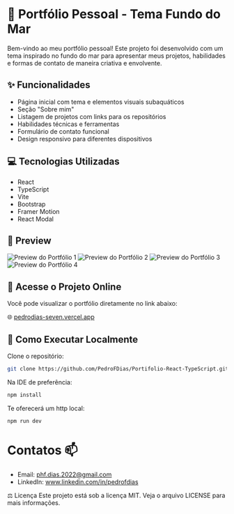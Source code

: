 # 🌊 Portfólio Pessoal - Tema Fundo do Mar

Bem-vindo ao meu portfólio pessoal! Este projeto foi desenvolvido com um tema inspirado no fundo do mar para apresentar meus projetos, habilidades e formas de contato de maneira criativa e envolvente.

## ✨ Funcionalidades

- Página inicial com tema e elementos visuais subaquáticos
- Seção "Sobre mim"
- Listagem de projetos com links para os repositórios
- Habilidades técnicas e ferramentas
- Formulário de contato funcional
- Design responsivo para diferentes dispositivos

## 💻 Tecnologias Utilizadas

- React
- TypeScript
- Vite
- Bootstrap
- Framer Motion
- React Modal

## 📸 Preview

![Preview do Portfólio 1](https://pedrodias-seven.vercel.app/imagens/projetos/portifolio1.png)
![Preview do Portfólio 2](https://pedrodias-seven.vercel.app/imagens/projetos/portifolio2.png)
![Preview do Portfólio 3](https://pedrodias-seven.vercel.app/imagens/projetos/portifolio3.png)
![Preview do Portfólio 4](https://pedrodias-seven.vercel.app/imagens/projetos/portifolio4.png)

## 🔗 Acesse o Projeto Online

Você pode visualizar o portfólio diretamente no link abaixo:

🌐 [pedrodias-seven.vercel.app](https://pedrodias-seven.vercel.app)

## 🚀 Como Executar Localmente

Clone o repositório:

```bash
git clone https://github.com/PedroFDias/Portifolio-React-TypeScript.git
```
Na IDE de preferência: 
```bash
npm install
```
Te oferecerá um http local:
```bash
npm run dev
```


# Contatos 📫
- Email: phf.dias.2022@gmail.com
- LinkedIn: www.linkedin.com/in/pedrofdias

⚖️ Licença
Este projeto está sob a licença MIT. Veja o arquivo LICENSE para mais informações.


